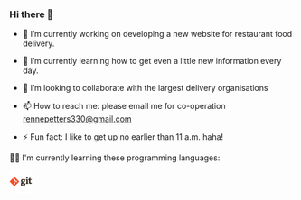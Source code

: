 ### Hi there 👋

- 🔭 I’m currently working on developing a new website for restaurant food delivery.
  
- 🌱 I’m currently learning how to get even a little new information every day.
  
- 👯 I’m looking to collaborate with the largest delivery organisations
  
- 📫 How to reach me: please email me for co-operation  rennepetters330@gmail.com
  
- ⚡ Fun fact: I like to get up no earlier than 11 a.m. haha!

:woman_technologist: I'm currently learning these programming languages: 
<div>
<img src="https://github.com/devicons/devicon/blob/master/icons/git/git-original-wordmark.svg" title="Git" **alt="Git" width="40" height="40"/>
</div> 

